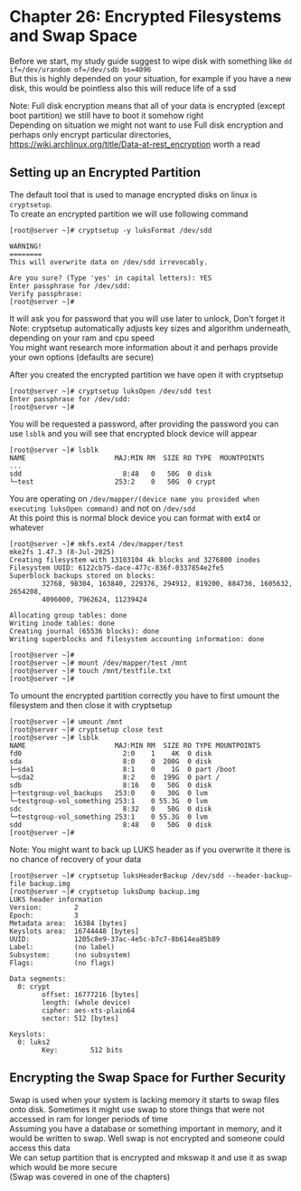 # Chapter 26: Encrypted Filesystems and Swap Space
Before we start, my study guide suggest to wipe disk with something like ``dd if=/dev/urandom of=/dev/sdb bs=4096`` <br>
But this is highly depended on your situation, for example if you have a new disk, this would be pointless also this will reduce life of a ssd <br>

Note: Full disk encryption means that all of your data is encrypted (except boot partition) we still have to boot it somehow right <br>
Depending on situation we might not want to use Full disk encryption and perhaps only encrypt particular directories, https://wiki.archlinux.org/title/Data-at-rest_encryption worth a read

## Setting up an Encrypted Partition
The default tool that is used to manage encrypted disks on linux is ``cryptsetup``. <br>
To create an encrypted partition we will use following command <br>
```
[root@server ~]# cryptsetup -y luksFormat /dev/sdd

WARNING!
========
This will overwrite data on /dev/sdd irrevocably.

Are you sure? (Type 'yes' in capital letters): YES
Enter passphrase for /dev/sdd: 
Verify passphrase: 
[root@server ~]# 
```
It will ask you for password that you will use later to unlock, Don't forget it <br>
Note: cryptsetup automatically adjusts key sizes and algorithm underneath, depending on your ram and cpu speed <br>
You might want research more information about it and perhaps provide your own options (defaults are secure) <br>

After you created the encrypted partition we have open it with cryptsetup <br>
```
[root@server ~]# cryptsetup luksOpen /dev/sdd test
Enter passphrase for /dev/sdd: 
[root@server ~]# 
```
You will be requested a password, after providing the password you can use ``lsblk`` and you will see that encrypted block device will appear <br>
```
[root@server ~]# lsblk
NAME                      MAJ:MIN RM  SIZE RO TYPE  MOUNTPOINTS
...  
sdd                         8:48   0   50G  0 disk  
└─test                    253:2    0   50G  0 crypt 
```
You are operating on ``/dev/mapper/(device name you provided when executing luksOpen command)`` and not on ``/dev/sdd`` <br>
At this point this is normal block device you can format with ext4 or whatever <br>
```
[root@server ~]# mkfs.ext4 /dev/mapper/test
mke2fs 1.47.3 (8-Jul-2025)
Creating filesystem with 13103104 4k blocks and 3276800 inodes
Filesystem UUID: 6122cb75-dace-477c-836f-0337854e2fe5
Superblock backups stored on blocks: 
        32768, 98304, 163840, 229376, 294912, 819200, 884736, 1605632, 2654208, 
        4096000, 7962624, 11239424

Allocating group tables: done                            
Writing inode tables: done                            
Creating journal (65536 blocks): done
Writing superblocks and filesystem accounting information: done   

[root@server ~]# 
[root@server ~]# mount /dev/mapper/test /mnt
[root@server ~]# touch /mnt/testfile.txt
[root@server ~]# 
```
To umount the encrypted partition correctly you have to first umount the filesystem and then close it with cryptsetup <br>
```
[root@server ~]# umount /mnt
[root@server ~]# cryptsetup close test
[root@server ~]# lsblk
NAME                      MAJ:MIN RM  SIZE RO TYPE MOUNTPOINTS
fd0                         2:0    1    4K  0 disk 
sda                         8:0    0  200G  0 disk 
├─sda1                      8:1    0    1G  0 part /boot
└─sda2                      8:2    0  199G  0 part /
sdb                         8:16   0   50G  0 disk 
├─testgroup-vol_backups   253:0    0   30G  0 lvm  
└─testgroup-vol_something 253:1    0 55.3G  0 lvm  
sdc                         8:32   0   50G  0 disk 
└─testgroup-vol_something 253:1    0 55.3G  0 lvm  
sdd                         8:48   0   50G  0 disk 
[root@server ~]# 
```

Note: You might want to back up LUKS header as if you overwrite it there is no chance of recovery of your data <br>
```
[root@server ~]# cryptsetup luksHeaderBackup /dev/sdd --header-backup-file backup.img
[root@server ~]# cryptsetup luksDump backup.img 
LUKS header information
Version:        2
Epoch:          3
Metadata area:  16384 [bytes]
Keyslots area:  16744448 [bytes]
UUID:           1205c8e9-37ac-4e5c-b7c7-8b614ea85b89
Label:          (no label)
Subsystem:      (no subsystem)
Flags:          (no flags)

Data segments:
  0: crypt
        offset: 16777216 [bytes]
        length: (whole device)
        cipher: aes-xts-plain64
        sector: 512 [bytes]

Keyslots:
  0: luks2
        Key:        512 bits
```

## Encrypting the Swap Space for Further Security
Swap is used when your system is lacking memory it starts to swap files onto disk. Sometimes it might use swap to store things that were not accessed in ram for longer periods of time <br>
Assuming you have a database or something important in memory, and it would be written to swap. Well swap is not encrypted and someone could access this data <br>
We can setup partition that is encrypted and mkswap it and use it as swap which would be more secure <br>
(Swap was covered in one of the chapters) 

